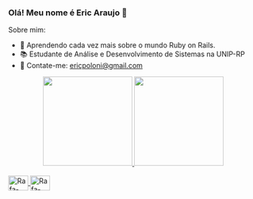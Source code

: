### Olá! Meu nome é Eric Araujo 👋

  Sobre mim:

- 🌱 Aprendendo cada vez mais sobre o mundo Ruby on Rails.
- 📚 Estudante de Análise e Desenvolvimento de Sistemas na UNIP-RP
- 📮 Contate-me: ericpoloni@gmail.com


<div align="center">
  <a href="https://github.com/ericaraujo13">
  <img height="180em" src="https://github-readme-stats.vercel.app/api?username=ericaraujo13&show_icons=true&theme=chartreuse-dark&include_all_commits=true&count_private=true"/>
  <img height="180em" src="https://github-readme-stats.vercel.app/api/top-langs/?username=ericaraujo13&layout=compact&langs_count=7&theme=chartreuse-dark"/>
</div>
  
 <div style="display: inline_block"><br>
  <img align="center" alt="Rafa-CSS" height="30" width="40" src="https://cdn.jsdelivr.net/gh/devicons/devicon/icons/rails/rails-plain-wordmark.svg" />
  <img align="center" alt="Rafa-CSS" height="30" width="40" src="https://cdn.jsdelivr.net/gh/devicons/devicon/icons/ruby/ruby-original.svg" />
</div>
    


